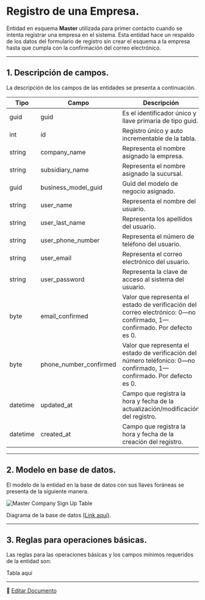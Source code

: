 # Registro de una Empresa.

Entidad en esquema **Master** utilizada para primer contacto cuando se intenta registrar una empresa en el sistema. Esta entidad hace un respaldo de los datos del formulario de registro sin crear el esquema a la empresa hasta que cumpla con la confirmación del correo electrónico.

---

## 1.   Descripción de campos.

La descripción de los campos de las entidades se presenta a continuación.

| Tipo | Campo | Descripción |
|-|-|-|
| guid | guid | Es el identificador único y llave primaria de tipo guid. |
| int | id | Registro único y auto incrementable de la tabla. |
| string | company_name | Representa el nombre asignado la empresa. |
| string | subsidiary_name | Representa el nombre asignado la sucursal. |
| guid | business_model_guid | Guid del modelo de negocio asignado. |
| string | user_name | Representa el nombre del usuario. |
| string | user_last_name | Representa los apellidos del usuario. |
| string | user_phone_number | Representa el número de teléfono del usuario. |
| string | user_email | Representa el correo electrónico del usuario. |
| string | user_password | Representa la clave de acceso al sistema del usuario. |
| byte | email_confirmed | Valor que representa el estado de verificación del correo electrónico: 0—no confirmado, 1—confirmado. Por defecto es 0. |
| byte | phone_number_confirmed | Valor que representa el estado de verificación del número teléfonico: 0—no confirmado, 1—confirmado. Por defecto es 0. |
| datetime | updated_at | Campo que registra la hora y fecha de la actualización/modificación del registro. |
| datetime | created_at | Campo que registra la hora y fecha de la creación del registro. |

--- 

## 2.  Modelo en base de datos.

El modelo de la entidad en la base de datos con sus llaves foráneas se presenta de la siguiente manera.

![Master Company Sign Up Table](/images/MasterCompanySignUpTable.png)

Diagrama de la base de datos [(Link aquí)](https://app.diagrams.net/#G12bfdBfGq1QhoH-HbKd0D5KDiGZxJKMYT).

---

## 3.  Reglas para operaciones básicas.

Las reglas para las operaciones básicas y los campos mínimos requeridos de la entidad son:

Tabla aquí

---

📝 [Editar Documento](https://github.com/4uRest/documentation)